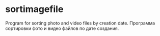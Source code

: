 # sortimagefile
Program for sorting photo and video files by creation date.
Программа сортировки фото и видео файлов по дате создания.
